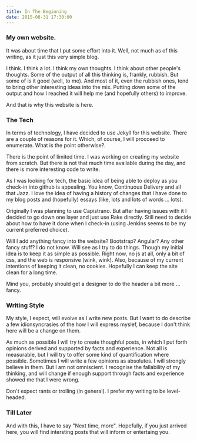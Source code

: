 ```yaml
---
title: In The Beginning
date: 2015-08-31 17:30:00
---
```


### My own website.

It was about time that I put some effort into it. Well, not much as of this writing, as it just this very simple blog.

I think. I think a lot. I think my own thoughts. I think about other people's thoughts. Some of the output of all this thinking is, frankly, rubbish. But some of is it good (well, to me). And most of it, even the rubbish ones, tend to bring other interesting ideas into the mix. Putting down some of the output and how I reached it will help me (and hopefully others) to improve.

And that is why this website is here.

### The Tech

In terms of technology, I have decided to use Jekyll for this website. There are a couple of  reasons for it. Which, of course, I will procceed to enumerate. What is the point otherwise?.

There is the point of limited time. I was working on creating my website from scratch. But there is not that much time available during the day, and there is more interesting code to write. 

As I was looking for tech, the basic idea of being able to deploy as you check-in into github is appealing. You know, Continuous Delivery and all that Jazz. I love the idea of having a history of changes that I have done to my blog posts and (hopefully) essays (like, lots and lots of words ... lots).

Originally I was planning to use Capistrano. But after having issues with it I decided to go down one layer and just use Rake directly. Still need to decide about how to have it done when I check-in (using Jenkins seems to be my current preferred choice).

Will I add anything fancy into the website? Bootstrap? Angular? Any other fancy stuff? I do not know. Will see as I try to do things. Though my initial idea is to keep it as simple as possible. Right now, no js at all, only a bit of css, and the web is responsive (wink, wink). Also, because of my current intentions of keeping it clean, no cookies. Hopefully I can keep the site clean for a long time.

Mind you, probably should get a designer to do the header a bit more ... fancy.

### Writing Style

My style, I expect, will evolve as I write new posts. But I want to do describe a few idionsyncrasies of the how I will express myslef, because I don't think here will be a change on them.

As much as possible I will try to create thoughful posts, in which I put forth opinions derived and supported by facts and experience. Not all is measurable, but I will try to offer some kind of quantification where possible. Sometimes I will write a few opinions as absolutes. I will strongly believe in them. But I am not omniscient. I recognise the fallability of my thinking, and will change if enough support through facts and experience showed me that I were wrong.

Don't expect rants or trolling (in general). I prefer my writing to be level-headed.

### Till Later

And with this, I have to say "Next time, more". Hopefully, if you just arrived here, you will find intersting posts that will inform or entertaing you.
